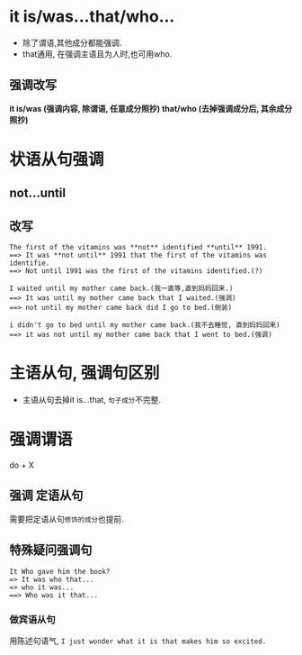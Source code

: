 # it is/was...that/who...

- 除了谓语,其他成分都能强调.
- that通用, 在强调主语且为人时,也可用who.

## 强调改写

**it is/was (强调内容, 除谓语, 任意成分照抄) that/who (去掉强调成分后, 其余成分照抄)**

# 状语从句强调

## not...until

## 改写

```
The first of the vitamins was **not** identified **until** 1991.
==> It was **not until** 1991 that the first of the vitamins was identifie.
==> Not until 1991 was the first of the vitamins identified.(?)
```

```
I waited until my mother came back.(我一直等,直到妈妈回来.)
==> It was until my mother came back that I waited.(强调)
==> not until my mother came back did I go to bed.(倒装)

i didn't go to bed until my mother came back.(我不去睡觉, 直到妈妈回来)
==> it was not until my mother came back that I went to bed.(强调)
```



# 主语从句, 强调句区别

- 主语从句去掉it is...that, `句子成分`不完整.



# 强调谓语

do + X



## 强调 定语从句

需要把定语从句`修饰的成分`也提前.



## 特殊疑问强调句

```
It Who gave him the book?
=> It was who that...
=> who it was...
==> Who was it that...
```

### 做宾语从句

用陈述句语气, `I just wonder what it is that makes him so excited.`



  





